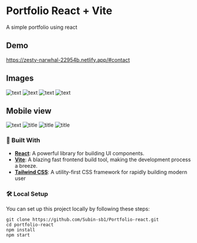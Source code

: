 # Portfolio React + Vite

A simple portfolio using react

## Demo
https://zesty-narwhal-22954b.netlify.app/#contact
## Images
![text](./others/f.png)
![text](./others/s.png)
![text](./others/t.png)
![text](./others/fr.png)

## Mobile view
![text](./others/Screenshot_2024-11-10-12-37-02-962_com.android.chrome.png)
![title](./others/Screenshot_2024-11-10-13-46-25-714_com.android.chrome.png)
![title](./others/Screenshot_2024-11-10-13-46-42-145_com.android.chrome.png)
![title](./others/Screenshot_2024-11-10-13-46-56-030_com.android.chrome.png)

### 🔧 Built With

- [**React**](https://react.dev/): A powerful library for building UI components.
- [**Vite**](https://vitejs.dev/): A blazing fast frontend build tool, making the development process a breeze.
- [**Tailwind CSS**](https://tailwindcss.com/): A utility-first CSS framework for rapidly building modern user 


### 🛠️ Local Setup

You can set up this project locally by following these steps:

```
git clone https://github.com/Subin-sb1/Portfolio-react.git
cd portfolio-react
npm install
npm start
```
